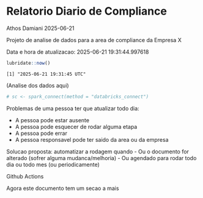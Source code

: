 # Relatorio Diario de Compliance
Athos Damiani
2025-06-21

Projeto de analise de dados para a area de compliance da Empresa X

Data e hora de atualizacao: 2025-06-21 19:31:44.997618

``` r
lubridate::now()
```

    [1] "2025-06-21 19:31:45 UTC"

(Analise dos dados aqui)

``` r
# sc <- spark_connect(method = "databricks_connect")
```

Problemas de uma pessoa ter que atualizar todo dia:

-   A pessoa pode estar ausente
-   A pessoa pode esquecer de rodar alguma etapa
-   A pessoa pode errar
-   A pessoa responsavel pode ter saido da area ou da empresa

Solucao proposta: automatizar a rodagem quando - Ou o documento for
alterado (sofrer alguma mudanca/melhoria) - Ou agendado para rodar todo
dia ou todo mes (ou periodicamente)

Github Actions

Agora este documento tem um secao a mais
